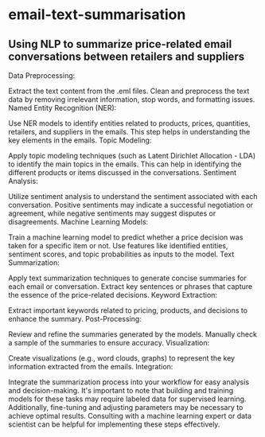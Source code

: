 # email-text-summarisation

## Using NLP to summarize price-related email conversations between retailers and suppliers

Data Preprocessing:

Extract the text content from the .eml files.
Clean and preprocess the text data by removing irrelevant information, stop words, and formatting issues.
Named Entity Recognition (NER):

Use NER models to identify entities related to products, prices, quantities, retailers, and suppliers in the emails.
This step helps in understanding the key elements in the emails.
Topic Modeling:

Apply topic modeling techniques (such as Latent Dirichlet Allocation - LDA) to identify the main topics in the emails.
This can help in identifying the different products or items discussed in the conversations.
Sentiment Analysis:

Utilize sentiment analysis to understand the sentiment associated with each conversation.
Positive sentiments may indicate a successful negotiation or agreement, while negative sentiments may suggest disputes or disagreements.
Machine Learning Models:

Train a machine learning model to predict whether a price decision was taken for a specific item or not.
Use features like identified entities, sentiment scores, and topic probabilities as inputs to the model.
Text Summarization:

Apply text summarization techniques to generate concise summaries for each email or conversation.
Extract key sentences or phrases that capture the essence of the price-related decisions.
Keyword Extraction:

Extract important keywords related to pricing, products, and decisions to enhance the summary.
Post-Processing:

Review and refine the summaries generated by the models.
Manually check a sample of the summaries to ensure accuracy.
Visualization:

Create visualizations (e.g., word clouds, graphs) to represent the key information extracted from the emails.
Integration:

Integrate the summarization process into your workflow for easy analysis and decision-making.
It's important to note that building and training models for these tasks may require labeled data for supervised learning. Additionally, fine-tuning and adjusting parameters may be necessary to achieve optimal results. Consulting with a machine learning expert or data scientist can be helpful for implementing these steps effectively.

